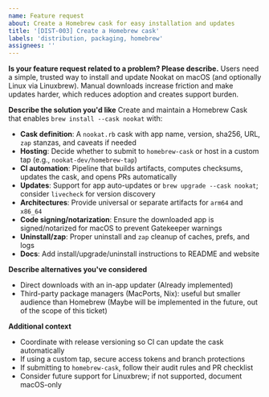 ```yaml
---
name: Feature request
about: Create a Homebrew cask for easy installation and updates
title: '[DIST-003] Create a Homebrew cask'
labels: 'distribution, packaging, homebrew'
assignees: ''
---
```


**Is your feature request related to a problem? Please describe.**
Users need a simple, trusted way to install and update Nookat on macOS (and optionally Linux via Linuxbrew). Manual downloads increase friction and make updates harder, which reduces adoption and creates support burden.

**Describe the solution you'd like**
Create and maintain a Homebrew Cask that enables `brew install --cask nookat` with:

- **Cask definition**: A `nookat.rb` cask with app name, version, sha256, URL, `zap` stanzas, and caveats if needed
- **Hosting**: Decide whether to submit to `homebrew-cask` or host in a custom tap (e.g., `nookat-dev/homebrew-tap`)
- **CI automation**: Pipeline that builds artifacts, computes checksums, updates the cask, and opens PRs automatically
- **Updates**: Support for app auto-updates or `brew upgrade --cask nookat`; consider `livecheck` for version discovery
- **Architectures**: Provide universal or separate artifacts for `arm64` and `x86_64`
- **Code signing/notarization**: Ensure the downloaded app is signed/notarized for macOS to prevent Gatekeeper warnings
- **Uninstall/zap**: Proper uninstall and `zap` cleanup of caches, prefs, and logs
- **Docs**: Add install/upgrade/uninstall instructions to README and website

**Describe alternatives you've considered**

- Direct downloads with an in-app updater (Already implemented)
- Third-party package managers (MacPorts, Nix): useful but smaller audience than Homebrew (Maybe will be implemented in the future, out of the scope of this ticket)

**Additional context**

- Coordinate with release versioning so CI can update the cask automatically
- If using a custom tap, secure access tokens and branch protections
- If submitting to `homebrew-cask`, follow their audit rules and PR checklist
- Consider future support for Linuxbrew; if not supported, document macOS-only
